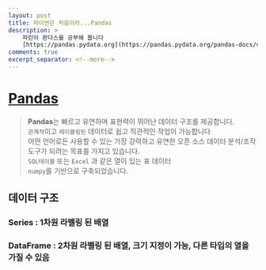 ```yaml
---
layout: post
title: 파이썬은 처음이라...Pandas
description: >
    파린이 판다스를 공부해 봅니다
    [https://pandas.pydata.org](https://pandas.pydata.org/pandas-docs/version/0.24/getting_started/10min.html)를 참고하였습니다
comments: true
excerpt_separator: <!--more-->
---
```


<!--more-->

# [Pandas](https://pandas.pydata.org/pandas-docs/version/0.24/getting_started/10min.html)
> **Pandas**는 빠르고 유연하며 표현력이 뛰어난 데이터 구조를 제공합니다.   
> `관계적`이고 `레이블링된` 데이터로 쉽고 직관적인 작업이 가능합니다   
> 어떤 언어로든 사용할 수 있는 가장 강력하고 유연한 오픈 소스 데이터 분석/조작 도구가 되려는 목표를 가지고 있습니다.    
> `SQL테이블` 또는 `Excel` 과 같은 열이 있는 표 데이터    
> `numpy`를 기반으로 구축되었습니다.

## 데이터 구조

### Series : 1차원 라벨링 된 배열
### DataFrame : 2차원 라벨링 된 배열, 크기 지정이 가능, 다른 타입의 열을 가질 수 있음

